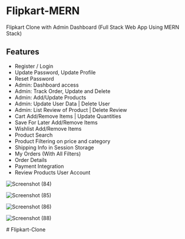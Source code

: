 # Flipkart-MERN

Flipkart Clone with Admin Dashboard (Full Stack Web App Using MERN Stack)

## Features

- Register / Login 
- Update Password, Update Profile
- Reset Password
- Admin: Dashboard access
- Admin: Track Order, Update and Delete
- Admin: Add/Update Products
- Admin: Update User Data | Delete User
- Admin: List Review of Product | Delete Review
- Cart Add/Remove Items | Update Quantities
- Save For Later Add/Remove Items
- Wishlist Add/Remove Items
- Product Search
- Product Filtering on price and category
- Shipping Info in Session Storage
- My Orders (With All Filters)
- Order Details 
- Payment Integration
- Review Products User Account


![Screenshot (84)](https://github.com/Vaibhav-Sutar/Flipkart-Clone/assets/78019203/e29c66fd-be97-4dd0-a08d-2b1e395a9a11)

![Screenshot (85)](https://github.com/Vaibhav-Sutar/Flipkart-Clone/assets/78019203/847ba51b-c25a-4029-a794-a5784c745c56)

![Screenshot (86)](https://github.com/Vaibhav-Sutar/Flipkart-Clone/assets/78019203/0feb2ff6-7e32-4612-9f4e-c4efa6d7fda4)

![Screenshot (88)](https://github.com/Vaibhav-Sutar/Flipkart-Clone/assets/78019203/211048e2-5de8-4346-8908-2018e44866c9)



#   F l i p k a r t - C l o n e  
 